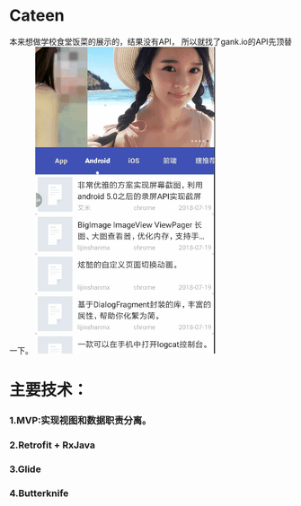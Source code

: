 # Cateen
本来想做学校食堂饭菜的展示的，结果没有API，
所以就找了gank.io的API先顶替一下。
![img](https://github.com/littlebaba/Cateen/blob/master/app/src/main/res/drawable/20180726_182618.gif)
# 主要技术：
### 1.MVP:实现视图和数据职责分离。
### 2.Retrofit + RxJava
### 3.Glide
### 4.Butterknife
